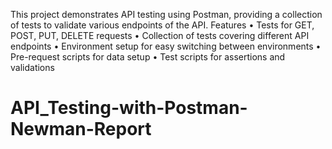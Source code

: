 This project demonstrates API testing using Postman, providing a collection of tests to validate various endpoints of the API.
Features
•	Tests for GET, POST, PUT, DELETE requests
•	Collection of tests covering different API endpoints
•	Environment setup for easy switching between environments
•	Pre-request scripts for data setup
•	Test scripts for assertions and validations


# API_Testing-with-Postman-Newman-Report
